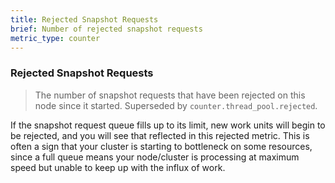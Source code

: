 ```yaml
---
title: Rejected Snapshot Requests
brief: Number of rejected snapshot requests
metric_type: counter
---
```

### Rejected Snapshot Requests

> The number of snapshot requests that have been rejected on this node since it started. Superseded by `counter.thread_pool.rejected`.

If the snapshot request queue fills up to its limit, new work units will begin to be rejected, and you will see that reflected in this rejected metric. This is often a sign that your cluster is starting to bottleneck on some resources, since a full queue means your node/cluster is processing at maximum speed but unable to keep up with the influx of work.
